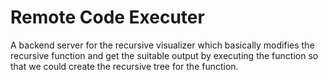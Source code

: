 # Remote Code Executer

A backend server for the recursive visualizer which basically modifies the recursive function and get the suitable output by executing the function so that we could create
the recursive tree for the function.

